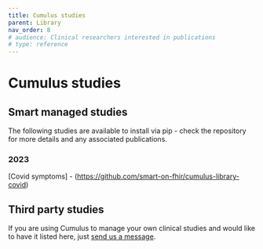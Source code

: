 ```yaml
---
title: Cumulus studies
parent: Library
nav_order: 8
# audience: Clinical researchers interested in publications
# type: reference
---
```


# Cumulus studies

## Smart managed studies

The following studies are available to install via pip - check the repository
for more details and any associated publications.

### 2023
[Covid symptoms] - (https://github.com/smart-on-fhir/cumulus-library-covid)

## Third party studies

If you are using Cumulus to manage your own clinical studies and would like
to have it listed here, just 
[send us a message](https://smarthealthit.org/an-app-platform-for-healthcare/contact-us/).